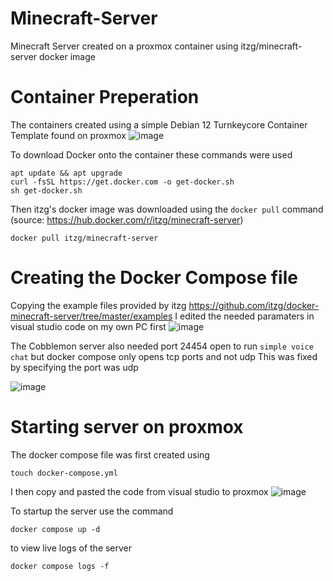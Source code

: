# Minecraft-Server
Minecraft Server created on a proxmox container using itzg/minecraft-server docker image

# Container Preperation
The containers created using a simple Debian 12 Turnkeycore Container Template found on proxmox
![image](https://github.com/Jasmine-108/Minecraft-Server/assets/151819725/f511884c-b96d-48e7-852a-b9191cf6f81c)

To download Docker onto the container these commands were used

```
apt update && apt upgrade
curl -fsSL https://get.docker.com -o get-docker.sh
sh get-docker.sh
```

Then itzg's docker image was downloaded using the `docker pull` command (source: https://hub.docker.com/r/itzg/minecraft-server)
```
docker pull itzg/minecraft-server
```

# Creating the Docker Compose file
Copying the example files provided by itzg https://github.com/itzg/docker-minecraft-server/tree/master/examples
I edited the needed paramaters in visual studio code on my own PC first
![image](https://github.com/Jasmine-108/Minecraft-Server/assets/151819725/7a3d3c54-e857-495c-8ff7-057fada3b941)


The Cobblemon server also needed port 24454 open to run `simple voice chat` but docker compose only opens tcp ports and not udp
This was fixed by specifying the port was udp 

![image](https://github.com/Jasmine-108/Minecraft-Server/assets/151819725/a5bfe634-5061-49d5-a538-8352e4e888db)

# Starting server on proxmox
The docker compose file was first created using
```
touch docker-compose.yml
```

I then copy and pasted the code from visual studio to proxmox
![image](https://github.com/Jasmine-108/Minecraft-Server/assets/151819725/9f7fc772-5b41-48f3-b4e0-3afa34b7ede2)

To startup the server use the command
```
docker compose up -d
```
to view live logs of the server
```
docker compose logs -f
```
